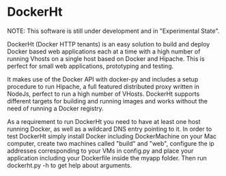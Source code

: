 # DockerHt

NOTE: This software is still under development and in "Experimental State".

DockerHt (Docker HTTP tenants) is an easy solution to build and deploy Docker based web applications each at a time with a
high number of running Vhosts on a single host based on Docker and Hipache. This is perfect for small web applications,
prototyping and testing.

It makes use of the Docker API with docker-py and includes a setup procedure to run Hipache, a full featured distributed
proxy written in NodeJs, perfect to run a high number of VHosts. DockerHt supports different targets for building and running
images and works without the need of running a Docker registry.

As a requirement to run DockerHt you need to have at least one host running Docker, as well as a wildcard DNS entry pointing
to it. In order to test DockerHt simply install Docker including DockerMachine on your Mac computer, create two machines
called "build" and "web", configure the ip addresses corresponding to your VMs in config.py and place your application 
including your Dockerfile inside the myapp folder. Then run dockerht.py -h to get help about arguments.
